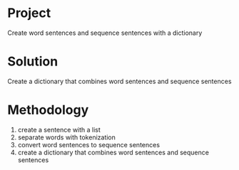 # Project
Create word sentences and sequence sentences with a dictionary

# Solution
Create a dictionary that combines word sentences and sequence sentences

# Methodology
1. create a sentence with a list
2. separate words with tokenization
3. convert word sentences to sequence sentences
4. create a dictionary that combines word sentences and sequence sentences